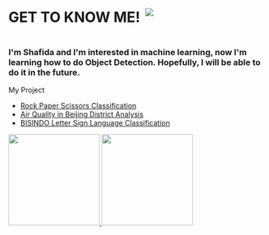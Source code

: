 <div style="display: flex; align-items: center;">
  <h1 style="margin-right: 10px; align: left;">GET TO KNOW ME!</h1><img src="https://github.com/shafidaaaa/shafidaaaa/blob/main/pixel%20art%20totoro5.png" style="max-height: 150px; align: right;">
</div>

### I'm Shafida and I'm interested in machine learning, now I'm learning how to do Object Detection. Hopefully, I will be able to do it in the future.


My Project
- [Rock Paper Scissors Classification](https://github.com/shafidaaaa/dicoding-belajar/tree/main/Belajar%20Machine%20Learning%20untuk%20Pemula)
- [Air Quality in Beijing District Analysis](https://github.com/shafidaaaa/dicoding-belajar/tree/main/AIRQUALITYV2)
- [BISINDO Letter Sign Language Classification](https://github.com/shafidaaaa/Bangkit/tree/main/Capstone/model)

<p align="left" float="center">
<a href="https://github.com/shafidaaaa">
  <img height="180c" src="https://github-readme-stats.vercel.app/api?username=shafidaaaa&show_icons=true&theme=transparent"/>
  <img height="180cm" src="https://github-readme-stats.vercel.app/api/top-langs/?username=shafidaaaa&layout=compact&show_icons=true&theme=transparent"/>
</a>
</p>
